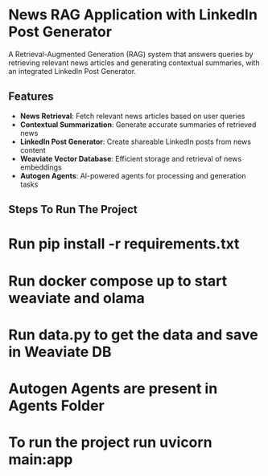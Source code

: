 # News RAG Application with LinkedIn Post Generator

A Retrieval-Augmented Generation (RAG) system that answers queries by retrieving relevant news articles and generating contextual summaries, with an integrated LinkedIn Post Generator.

## Features

- **News Retrieval**: Fetch relevant news articles based on user queries
- **Contextual Summarization**: Generate accurate summaries of retrieved news
- **LinkedIn Post Generator**: Create shareable LinkedIn posts from news content
- **Weaviate Vector Database**: Efficient storage and retrieval of news embeddings
- **Autogen Agents**: AI-powered agents for processing and generation tasks

## Steps To Run The Project
# Run pip install -r requirements.txt
# Run docker compose up to start weaviate and olama
# Run data.py to get the data and save in Weaviate DB
# Autogen Agents are present in Agents Folder
# To run the project run uvicorn main:app
